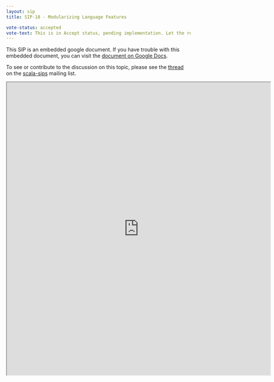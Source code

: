 ```yaml
---
layout: sip
title: SIP-18 - Modularizing Language Features

vote-status: accepted
vote-text: This is in Accept status, pending implementation. Let the record show Paul is against it.
---
```



This SIP is an embedded google document. If you have trouble with this embedded document, you can visit the [document on Google Docs](https://docs.google.com/document/d/1nlkvpoIRkx7at1qJEZafJwthZ3GeIklTFhqmXMvTX9Q/edit).

To see or contribute to the discussion on this topic, please see the [thread](https://groups.google.com/forum/?fromgroups#!topic/scala-sips/W5CGmauii8A) on the [scala-sips](https://groups.google.com/forum/?fromgroups#!forum/scala-sips) mailing list.

<iframe 
  src="https://docs.google.com/document/d/1nlkvpoIRkx7at1qJEZafJwthZ3GeIklTFhqmXMvTX9Q/edit"
  style="width:720px;height:800px;"> </iframe>
